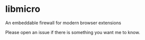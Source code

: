 # libmicro

An embeddable firewall for modern browser extensions

Please open an issue if there is something you want me to know.
